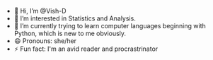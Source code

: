 - 👋 Hi, I’m @Vish-D
- 👀 I’m interested in Statistics and Analysis.
- 🌱 I’m currently trying to learn computer languages beginning with Python, which is new to me obviously.
- 😄 Pronouns: she/her
- ⚡ Fun fact: I'm an avid reader and procrastrinator 

<!---
Vish-D/Vish-D is a ✨ special ✨ repository because its `README.md` (this file) appears on your GitHub profile.
You can click the Preview link to take a look at your changes.
--->
